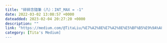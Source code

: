 ```yaml
---
title: "碎碎念隨筆（八）：INT_MAX = -1"
date: 2022-03-02 13:08:57 +0000
dateadded: 2023-02-04 20:27:20 +0000
description: ""
link: "https://medium.com/@TitaLiu/%E7%A2%8E%E7%A2%8E%E5%BF%B5%E9%9A%A8%E7%AD%86-%E5%85%AB-int-max-1-d756633d79f3?source=rss-1f0703e3e84b------2"
category: [Tita's Medium]
---
```

